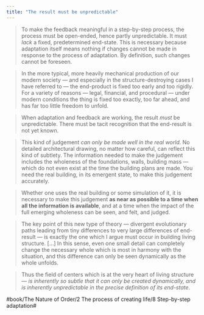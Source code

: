 ```yaml
---
title: "The result must be unpredictable"
---
```


> To make the feedback meaningful in a step-by-step process, the process must be open-ended, hence partly unpredictable. It must *lack* a fixed, predetermined end-state. This is necessary because adaptation itself means nothing if changes cannot be made in response to the process of adaptation. By definition, such changes cannot be foreseen.  

> In the more typical, more heavily mechanical production of our modern society — and especially in the structure-destroying cases I have referred to — the end-product is fixed too early and too rigidly. For a variety of reasons — legal, financial, and procedural — under modern conditions the thing is fixed too exactly, too far ahead, and has far too little freedom to unfold.  

> When adaptation and feedback are working, the result *must* be unpredictable. There must be tacit recognition that the end-result is not yet known.  

> This kind of judgement *can only be made well in the real world*. No detailed architectural drawing, no matter how careful, can reflect this kind of subtlety. The information needed to make the judgement includes the wholeness of the foundations, walls, building mass — which do not even exist at the time the building plans are made. You need the real building, in its emergent state, to make this judgement accurately.  

> Whether one uses the real building or some simulation of it, it is necessary to make this judgement **as near as possible to a time when all the information is available**, and at a time when the impact of the full emerging wholeness can be seen, and felt, and judged.  

> The key point of this new type of theory — divergent evolutionary paths leading from tiny differences to very large differences of end-result — is exactly the one which I argue must occur in building living structure. […] In this sense, even one small detail can completely change the necessary whole which is most in harmony with the situation, and this difference can only be seen dynamically as the whole unfolds.  

> Thus the field of centers which is at the very heart of living structure — *is inherently so subtle that it can only be created dynamically, and is inherently unpredictable in the precise definition of its end-state*.  

#book/The Nature of Order/2 The process of creating life/8 Step-by-step adaptation#